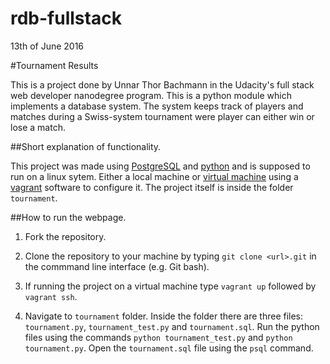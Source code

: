 rdb-fullstack
=============

13th of June 2016

#Tournament Results

This is a project done by Unnar Thor Bachmann in the Udacity's full stack web developer nanodegree program. This is a python module which implements a database system. The system keeps track of players and matches during a Swiss-system tournament were player can either win or lose a match. 

##Short explanation of functionality.

This project was made using [PostgreSQL](https://www.postgresql.org/) and [python](https://www.python.org/) and is supposed to run on a linux sytem. Either a local machine or [virtual machine](https://www.virtualbox.org/wiki/Downloads) using a [vagrant](https://www.vagrantup.com/) software to configure it. The project itself is inside the folder `tournament`.

##How to run the webpage.

1. Fork the repository.

2. Clone the repository to your machine by typing `git clone <url>.git` in the commmand line interface (e.g. Git bash). 

3. If running the project on a virtual machine type `vagrant up` followed by `vagrant ssh`.

4. Navigate to `tournament` folder. Inside the folder there are three files: `tournament.py`, `tournament_test.py` and `tournament.sql`. Run the python files using the commands `python tournament_test.py` and `python tournament.py`. Open the `tournament.sql` file using the `psql` command.
